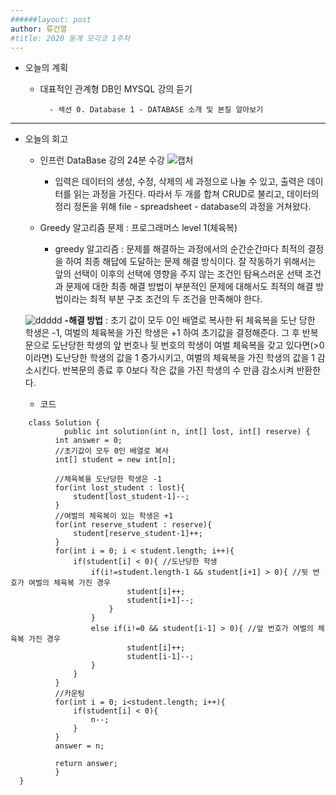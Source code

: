 ```yaml
---
######layout: post
author: 류건열
#title: 2020 동계 모각코 1주차
---
```


- 오늘의 계획
	- 대표적인 관계형 DB인 MYSQL 강의 듣기
	
			- 섹션 0. Database 1 - DATABASE 소개 및 본질 알아보기	 



- - -
-  오늘의 회고

	-  인프런 DataBase 강의 24분 수강
![캡처](https://user-images.githubusercontent.com/34560965/103358844-f012ad00-4af9-11eb-92f9-133c79174e43.JPG)
		- 입력은 데이터의 생성, 수정, 삭제의 세 과정으로 나눌 수 있고, 출력은 데이터를 읽는 과정을 가진다. 따라서 두 개를 합쳐 CRUD로 불리고, 데이터의 정리 정돈을 위해 file - spreadsheet - database의 과정을 거쳐왔다.

	- Greedy 알고리즘 문제 : 프로그래머스 level 1(체육복)
		- greedy 알고리즘 : 문제를 해결하는 과정에서의 순간순간마다 최적의 결정을 하여 최종 해답에 도달하는 문제 해결 방식이다. 잘 작동하기 위해서는 앞의 선택이 이후의 선택에 영향을 주지 않는 조건인 탐욕스러운 선택 조건과 문제에 대한 최종 해결 방법이 부분적인 문제에 대해서도 최적의 해결 방법이라는 최적 부분 구조 조건의 두 조건을 만족해야 한다.

	![ddddd](https://user-images.githubusercontent.com/34560965/103359062-7dee9800-4afa-11eb-8e11-08472376fe64.JPG)
		**-해결 방법** : 초기 값이 모두 0인 배열로 복사한 뒤 체육복을 도난 당한 학생은 -1, 여벌의 체육복을 가진 학생은 +1 하여 초기값을 결정해준다. 그 후 반복문으로 도난당한 학생의 앞 번호나 뒷 번호의 학생이 여벌 체육복을 갖고 있다면(>0 이라면) 도난당한 학생의 값을 1 증가시키고, 여벌의 체육복을 가진 학생의 값을 1 감소시킨다. 반복문의 종료 후 0보다 작은 값을 가진 학생의 수 만큼 감소시켜 반환한다.

	- 코드

```
	class Solution {
			public int solution(int n, int[] lost, int[] reserve) {
      	  int answer = 0;
          //초기값이 모두 0인 배열로 복사
          int[] student = new int[n];
          
          //체육복을 도난당한 학생은 -1
          for(int lost_student : lost){
              student[lost_student-1]--;
          }
          //여벌의 체육복이 있는 학생은 +1
          for(int reserve_student : reserve){
              student[reserve_student-1]++;
          }
          for(int i = 0; i < student.length; i++){
              if(student[i] < 0){ //도난당한 학생
                  if(i!=student.length-1 && student[i+1] > 0){ //뒷 번호가 여벌의 체육복 가진 경우
                          student[i]++;
                          student[i+1]--;
                      }
                  }
                  else if(i!=0 && student[i-1] > 0){ //앞 번호가 여벌의 체육복 가진 경우
                          student[i]++;
                          student[i-1]--;
                  }
              }
          }
    	  //카운팅
          for(int i = 0; i<student.length; i++){
              if(student[i] < 0){
                  n--;
              }
          }
          answer = n;
        
          return answer;
          }
  }
```
